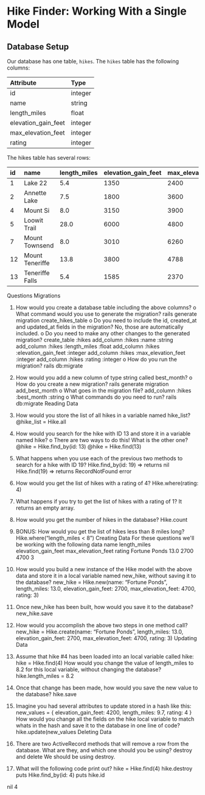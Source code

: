 # Hike Finder: Working With a Single Model

## Database Setup
Our database has one table, `hikes`. The `hikes` table has the following columns:

Attribute | Type
:---------- | :----------
id | integer
name | string
length_miles | float
elevation_gain_feet	| integer
max_elevation_feet	| integer
rating	| integer

The hikes table has several rows:  

id	| name	| length_miles	| elevation_gain_feet	| max_elevation_feet	| rating
:--- | :---- | :---- | :---- | :---- | :----
1	| Lake 22	| 5.4	| 1350	| 2400	| 4
2	| Annette Lake	| 7.5	| 1800	| 3600	| 3
4	| Mount Si	| 8.0	| 3150	| 3900	| 3
5	| Loowit Trail	| 28.0	| 6000	| 4800	| 5
7	| Mount Townsend	| 8.0	| 3010	| 6260	| 2
12	| Mount Teneriffe	| 13.8	| 3800	| 4788	| 4
13	| Teneriffe Falls	| 5.4	| 1585	| 2370	| 4

Questions
Migrations
1.	How would you create a database table including the above columns?
o	What command would you use to generate the migration?
rails generate migration create_hikes_table
o	Do you need to include the id, created_at and updated_at fields in the migration?
No, those are automatically included.
o	Do you need to make any other changes to the generated migration?
create_table :hikes
add_column :hikes :name :string
add_column :hikes :length_miles :float
add_column :hikes :elevation_gain_feet :integer
add_column :hikes :max_elevation_feet :integer
add_column :hikes :rating :integer
o	How do you run the migration?
rails db:migrate
2.	How would you add a new column of type string called best_month?
o	How do you create a new migration?
rails generate migration add_best_month
o	What goes in the migration file?
add_column :hikes :best_month :string
o	What commands do you need to run?
rails db:migrate
Reading Data
1.	How would you store the list of all hikes in a variable named hike_list?
@hike_list = Hike.all
2.	How would you search for the hike with ID 13 and store it in a variable named hike?
o	There are two ways to do this! What is the other one?
@hike = Hike.find_by(id: 13)
@hike = Hike.find(13)
3.	What happens when you use each of the previous two methods to search for a hike with ID 19?
Hike.find_by(id: 19) => returns nil
Hike.find(19) => returns RecordNotFound error
4.	How would you get the list of hikes with a rating of 4?
Hike.where(rating: 4)
5.	What happens if you try to get the list of hikes with a rating of 1?
It returns an empty array.
6.	How would you get the number of hikes in the database?
Hike.count
7.	BONUS: How would you get the list of hikes less than 8 miles long?
Hike.where(“length_miles <  8”)
Creating Data
For these questions we'll be working with the following data
name	length_miles	elevation_gain_feet	max_elevation_feet	rating
Fortune Ponds	13.0	2700	4700	3
1.	How would you build a new instance of the Hike model with the above data and store it in a local variable named new_hike, without saving it to the database?
new_hike = Hike.new(name: “Fortune Ponds”, length_miles: 13.0, elevation_gain_feet: 2700, max_elevation_feet: 4700, rating: 3)
2.	Once new_hike has been built, how would you save it to the database?
new_hike.save
3.	How would you accomplish the above two steps in one method call?
new_hike = Hike.create(name: “Fortune Ponds”, length_miles: 13.0, elevation_gain_feet: 2700, max_elevation_feet: 4700, rating: 3)
Updating Data
1.	Assume that hike #4 has been loaded into an local variable called hike:
hike = Hike.find(4)
How would you change the value of length_miles to 8.2 for this local variable, without changing the database?
hike.length_miles = 8.2
2.	Once that change has been made, how would you save the new value to the database?
hike.save
3.	Imagine you had several attributes to update stored in a hash like this:
	new_values = {
    elevation_gain_feet: 4200,
    length_miles: 9.7,
    rating: 4
}
How would you change all the fields on the hike local variable to match whats in the hash and save it to the database in one line of code?
hike.update(new_values
Deleting Data
1.	There are two ActiveRecord methods that will remove a row from the database. What are they, and which one should you be using?
destroy and delete
We should be using destroy.


2.	What will the following code print out?
hike = Hike.find(4)
hike.destroy
puts Hike.find_by(id: 4)
puts hike.id


nil
4



